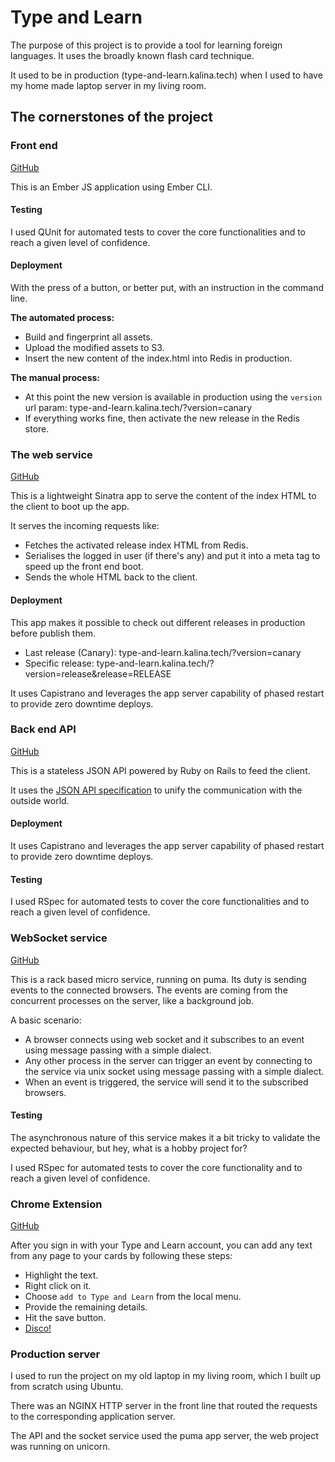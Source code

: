 # Type and Learn

The purpose of this project is to provide a tool for learning foreign languages. It uses the broadly known flash card technique.

It used to be in production (type-and-learn.kalina.tech) when I used to have my home made laptop server in my living room.

<!--
Demo account:

- __e-mail:__ test@kalina.tech
- __password:__ 12345678 -->

## The cornerstones of the project

### Front end

[GitHub](https://github.com/tothpeter/type_and_learn_client)

This is an Ember JS application using Ember CLI.

#### Testing

I used QUnit for automated tests to cover the core functionalities and to reach a given level of confidence.

#### Deployment

With the press of a button, or better put, with an instruction in the command line.

__The automated process:__
- Build and fingerprint all assets.
- Upload the modified assets to S3.
- Insert the new content of the index.html into Redis in production.

__The manual process:__
- At this point the new version is available in production using the `version` url param: type-and-learn.kalina.tech/?version=canary
- If everything works fine, then activate the new release in the Redis store.

### The web service

[GitHub](https://github.com/tothpeter/type_and_learn_web)

This is a lightweight Sinatra app to serve the content of the index HTML to the client to boot up the app.

It serves the incoming requests like:

- Fetches the activated release index HTML from Redis.
- Serialises the logged in user (if there's any) and put it into a meta tag to speed up the front end boot.
- Sends the whole HTML back to the client.

#### Deployment

This app makes it possible to check out different releases in production before publish them.
  - Last release (Canary): type-and-learn.kalina.tech/?version=canary
  - Specific release: type-and-learn.kalina.tech/?version=release&release=RELEASE

It uses Capistrano and leverages the app server capability of phased restart to provide zero downtime deploys.

### Back end API

[GitHub](https://github.com/tothpeter/type_and_learn_api)

This is a stateless JSON API powered by Ruby on Rails to feed the client.

It uses the [JSON API specification](http://jsonapi.org/) to unify the communication with the outside world.

#### Deployment

It uses Capistrano and leverages the app server capability of phased restart to provide zero downtime deploys.

#### Testing

I used RSpec for automated tests to cover the core functionalities and to reach a given level of confidence.

### WebSocket service

[GitHub](https://github.com/tothpeter/type_and_learn_websockets)

This is a rack based micro service, running on puma. Its duty is sending events to the connected browsers. The events are coming from the concurrent processes on the server, like a background job.

A basic scenario:

- A browser connects using web socket and it subscribes to an event using message passing with a simple dialect.
- Any other process in the server can trigger an event by connecting to the service via unix socket using message passing with a simple dialect.
- When an event is triggered, the service will send it to the subscribed browsers.

#### Testing

The asynchronous nature of this service makes it a bit tricky to validate the expected behaviour, but hey, what is a hobby project for?

I used RSpec for automated tests to cover the core functionality and to reach a given level of confidence.

### Chrome Extension

[GitHub](https://github.com/tothpeter/type_and_learn_chrome_extension)

After you sign in with your Type and Learn account, you can add any text from any page to your cards by following these steps:

- Highlight the text.
- Right click on it.
- Choose `add to Type and Learn` from the local menu.
- Provide the remaining details.
- Hit the save button.
- [Disco!](https://www.youtube.com/watch?v=UkSPUDpe0U8)

### Production server

I used to run the project on my old laptop in my living room, which I built up from scratch using Ubuntu.

There was an NGINX HTTP server in the front line that routed the requests to the corresponding application server.

The API and the socket service used the puma app server, the web project was running on unicorn.
